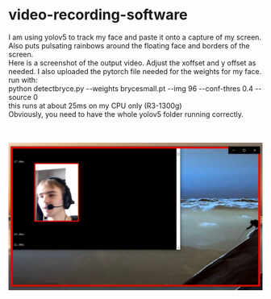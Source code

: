 # video-recording-software
I am using yolov5 to track my face and paste it onto a capture of my screen. Also puts pulsating rainbows around the floating face and borders of the screen.
<br />
Here is a screenshot of the output video. Adjust the xoffset and y offset as needed. I also uploaded the pytorch file needed for the weights for my face. 
run with:
<br />
python detectbryce.py --weights brycesmall.pt --img 96 --conf-thres 0.4 --source 0
<br />
this runs at about 25ms on my CPU only (R3-1300g)
<br />
Obviously, you need to have the whole yolov5 folder running correctly.

<br /><br />
![screenshot of output video](https://github.com/BryceP-44/video-recording-software/blob/main/videorecord%20software.png)

